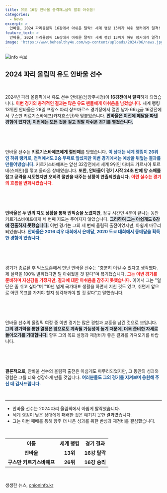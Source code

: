 ```yaml
---
title: 유도 16강 안바울 충격패…실력 발휘 아쉬움!
categories:
  - News
excerpt: >
  안바울, 2024 파리올림픽 16강에서 아쉬운 탈락! 세계 랭킹 13위가 하위 랭커에게 일격! 반칙승 노렸지만 끝내 8강 진출 실패. 충분히 이길 수 있었다며 아쉬움 드러내.
feature_text: >
  안바울, 2024 파리올림픽 16강에서 아쉬운 탈락! 세계 랭킹 13위가 하위 랭커에게 일격! 반칙승 노렸지만 끝내 8강 진출 실패. 충분히 이길 수 있었다며 아쉬움 드러내.
image: 'https://www.behealthy4u.com/wp-content/uploads/2024/06/news.jpg'
---
```


<p><img src="https://www.behealthy4u.com/wp-content/uploads/2024/06/news.jpg" alt="info 속보" /></p>

<h2 data-ke-size="size26">2024 파리 올림픽 유도 안바울 선수</h2>

<p data-ke-size="size16">&nbsp;</p>

<p>2024년 파리 올림픽에서 유도 선수 안바울(남양주시청)이 <strong>16강전에서 탈락</strong>하게 되었습니다. <b><span style="color: #ee2323;">이번 경기의 충격적인 결과는 많은 유도 팬들에게 아쉬움을 남겼습니다.</span></b> 세계 랭킹 13위인 안바울은 28일 프랑스 파리 샹드마르스 경기장에서 열린 남자 66㎏급 16강전에서 구스만 키르기스바예프(카자흐스탄)와 맞붙었습니다. <b><span style="background-color: #21538527;">안바울은 이전에 메달을 따낸 경험이 있지만, 이번에는 모든 것을 걸고 정말 아쉬운 경기를 펼쳤습니다.</span></b></p>

<p><br></p>

<p data-ke-size="size16">&nbsp;</p>

<p>안바울 선수는 <strong>키르기스바예프에게 절반패</strong>를 당했습니다. <b><span style="color: #1a5490;">이 상대는 세계 랭킹이 26위인 하위 랭커로, 전적에서도 2승 무패로 앞섰지만 이번 경기에서는 예상을 뒤엎는 결과를 만들어냈습니다.</span></b> 키르기스바예프는 앞선 32강전에서 세계 9위인 다비드 가르시아 토르네(스페인)를 꺾고 올라온 상태였습니다. <strong>또한, 안바울이 경기 시작 24초 만에 양 소매를 잡고 공격을 시도했지만 오히려 절반을 내주는 상황이 연출되었습니다.</strong> <b><span style="color: #ee2323;">이런 실수는 경기의 흐름을 변화시켰습니다.</span></b></p>

<p><br></p>

<p data-ke-size="size16">&nbsp;</p>

<p><strong>안바울은 두 번의 지도 상황을 통해 반칙승을 노렸지만</strong>, 정규 시간인 4분이 끝나는 동안 키르기스바예프에게 세 번째 지도는 주어지지 않았습니다. <b><span style="background-color: #21538527;">그리하여 그는 아쉽게도 8강에 진출하지 못했습니다.</span></b> 이번 경기는 그의 세 번째 올림픽 출전이었지만, 아쉽게 마무리되었습니다. <b><span style="color: #1a5490;">안바울은 2016 리우 대회에서 은메달, 2020 도쿄 대회에서 동메달을 획득한 경험이 있습니다.</span></b></p>

<p><br></p>

<p data-ke-size="size16">&nbsp;</p>

<p>경기가 종료된 후 믹스트존에서 만난 안바울 선수는 "충분히 이길 수 있다고 생각했다. 제 실력을 100% 발휘했다면 덜 아쉬웠을 것 같다"며 복기했습니다. <b><span style="color: #ee2323;">그는 이번 경기를 준비하며 자신감을 가졌지만, 결과에 대한 아쉬움을 감추지 못했습니다.</span></b> 이어서 그는 "일단은 좀 쉬고 싶다"며 "10년 넘게 국가대표 생활을 하면서 지친 것도 있고, 쉬면서 앞으로 어떤 목표를 가져야 할지 생각해봐야 할 것 같다"고 말했습니다. </p>

<p><br></p>

<p data-ke-size="size16">&nbsp;</p>

<p>안바울 선수의 올림픽 여정 중 이번 경기는 많은 경험과 교훈을 남긴 것으로 보입니다. <b><span style="background-color: #21538527;">그의 경기력을 통한 열정은 앞으로도 계속될 가능성이 높기 때문에, 더욱 준비한 자세로 돌아오기를 기대합니다.</span></b> 향후 그의 목표 설정과 재정비가 좋은 결과를 가져오기를 바랍니다. </p>

<p><br></p>

<p data-ke-size="size16">&nbsp;</p>

<p><strong>결론적으로</strong>, 안바울 선수의 올림픽 출전은 아쉽게도 마무리되었지만, 그 동안의 성과와 경험은 그를 더욱 성장하게 만들 것입니다. <b><span style="color: #1a5490;">여러분들도 그의 경기를 지켜보며 응원해 주신 데 감사드립니다.</span></b> </p>

<p><br>
<hr></p>

<ul>
    <li>안바울 선수는 2024 파리 올림픽에서 아쉽게 탈락했습니다.</li>
    <li>세계 랭킹이 낮은 상대에게 패배한 것은 예기치 못한 결과였습니다.</li>
    <li>그는 이번 패배를 통해 향후 더 나은 성과를 위한 반성과 재정비를 결심했습니다.</li>
</ul>

<p><br></p>

<table style="border-collapse: collapse; width: 100%;">
    <tr>
        <td style="text-align: center; height: 17px;"><b>이름</b></td>
        <td style="text-align: center; height: 17px;"><b>세계 랭킹</b></td>
        <td style="text-align: center; height: 17px;"><b>경기 결과</b></td>
    </tr>
    <tr>
        <td style="text-align: center; height: 17px;"><b>안바울</b></td>
        <td style="text-align: center; height: 17px;"><b>13위</b></td>
        <td style="text-align: center; height: 17px;"><b>16강 탈락</b></td>
    </tr>
    <tr>
        <td style="text-align: center; height: 17px;"><b>구스만 키르기스바예프</b></td>
        <td style="text-align: center; height: 17px;"><b>26위</b></td>
        <td style="text-align: center; height: 17px;"><b>16강 승리</b></td>
    </tr>
</table>

<p><br></p>
생생한 뉴스, <a href="https://onioninfo.kr" rel="dofollow">onioninfo.kr</a>


